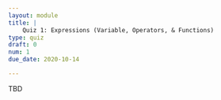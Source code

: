 ```yaml
---
layout: module
title: |
    Quiz 1: Expressions (Variable, Operators, & Functions)
type: quiz
draft: 0
num: 1
due_date: 2020-10-14

---
```


TBD
